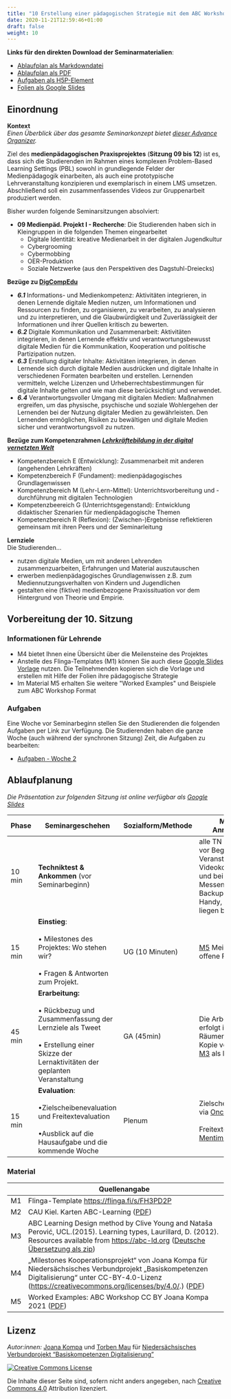 ```yaml
---
title: "10 Erstellung einer pädagogischen Strategie mit dem ABC Workshop Format"
date: 2020-11-21T12:59:46+01:00
draft: false
weight: 10
---
```



**Links für den direkten Download der Seminarmaterialien**:
* [Ablaufplan als Markdowndatei]()
* [Ablaufplan als PDF]() 
* [Aufgaben als H5P-Element](https://lehrerbildung.github.io/5_aufgaben/session10_aufgaben_h5p/)
* [Folien als Google Slides](https://docs.google.com/presentation/d/1JAqkCdFw2GGxTtSmocDIXj8cIlHmukLZmDIttbSwUSg/edit?usp=sharing)
<!-- -->

## Einordnung 
**Kontext**   
*Einen Überblick über das gesamte Seminarkonzept bietet [dieser Advance Organizer](https://lehrerbildung.github.io/3_-seminarkonzept/ueberblick/).*

Ziel des **medienpädagogischen Praxisprojektes** (**Sitzung 09 bis 12**) ist es, dass sich die Studierenden im Rahmen eines komplexen Problem-Based Learning Settings (PBL) sowohl in grundlegende Felder der Medienpädagogik einarbeiten, als auch eine prototypische Lehrveranstaltung konzipieren und exemplarisch in einem LMS umsetzen. 
Abschließend soll ein zusammenfassendes Videos zur  Gruppenarbeit produziert werden.


Bisher wurden folgende Seminarsitzungen absolviert:
* **09 Medienpäd. Projekt I - Recherche**: Die Studierenden haben sich in Kleingruppen in die folgenden Themen eingearbeitet 
    * Digitale Identität: kreative Medienarbeit in der digitalen Jugendkultur 
    * Cybergrooming 
    * Cybermobbing 
    * OER-Produktion
    * Soziale Netzwerke (aus den Perspektiven des Dagstuhl-Dreiecks)



**Bezüge zu [DigCompEdu](https://ec.europa.eu/jrc/en/digcompedu)**   
* ***6.1*** Informations- und Medienkompetenz: Aktivitäten integrieren, in denen Lernende digitale Medien nutzen, um Informationen und Ressourcen zu finden, zu organisieren, zu verarbeiten, zu analysieren und zu interpretieren, und die Glaubwürdigkeit und Zuverlässigkeit der Informationen und ihrer Quellen kritisch zu bewerten. 
* ***6.2*** Digitale Kommunikation und Zusammenarbeit: Aktivitäten integrieren, in denen Lernende effektiv und verantwortungsbewusst digitale Medien für die Kommunikation, Kooperation und politische Partizipation nutzen.
* ***6.3***  Erstellung digitaler Inhalte: Aktivitäten integrieren, in denen Lernende sich durch digitale Medien ausdrücken und digitale Inhalte in verschiedenen Formaten bearbeiten und erstellen. Lernenden vermitteln, welche Lizenzen und Urheberrechtsbestimmungen für digitale Inhalte gelten und wie man diese berücksichtigt und verwendet. 
* ***6.4***  Verantwortungsvoller Umgang mit digitalen Medien: Maßnahmen ergreifen, um das physische, psychische und soziale Wohlergehen der Lernenden bei der Nutzung digitaler Medien zu gewährleisten. Den Lernenden ermöglichen, Risiken zu bewältigen und digitale Medien sicher und verantwortungsvoll zu nutzen.

**Bezüge zum Kompetenzrahmen *[Lehrkräftebildung in der digital vernetzten Welt](http://www.lehrerbildungsverbund-niedersachsen.de/index.php?s=KompetenzrahmenLehrkraeftebildunginderdigitalvernetztenWelt)***   

+  Kompetenzbereich E (Entwicklung): Zusammenarbeit mit anderen (angehenden Lehrkräften)
+ Kompetenzbereich F (Fundament): medienpädagogisches Grundlagenwissen
+ Kompetenzbereich M (Lehr-Lern-Mittel): Unterrichtsvorbereitung und -durchführung mit digitalen Technologien
+ Kompetenzbeereich G (Unterrichtsgegenstand): Entwicklung didaktischer Szenarien für medienpädagogische Themen
+ Kompetenzbereich R (Reflexion): (Zwischen-)Ergebnisse reflektieren  gemeinsam mit ihren Peers und der Seminarleitung

 **Lernziele**   
 Die Studierenden... 
 
+ nutzen  digitale Medien, um mit anderen Lehrenden zusammenzuarbeiten, Erfahrungen und Material auszutauschen 
+ erwerben medienpädagogisches Grundlagenwissen  z.B. zum Mediennutzungsverhalten von Kindern und Jugendlichen
+  gestalten  eine (fiktive) medienbezogene Praxissituation vor dem Hintergrund von Theorie und Empirie. 


## Vorbereitung der 10. Sitzung
### Informationen für Lehrende
+ M4 bietet Ihnen eine Übersicht über die Meilensteine des Projektes
+ Anstelle des Flinga-Templates (M1) können Sie auch diese [Google Slides Vorlage](https://docs.google.com/presentation/d/1S828sjl13Hl4RZTDLkiq5IlNy6CU1_GVpDMG6afXat0/edit?usp=sharing) nutzen. Die Teilnehmenden kopieren sich die Vorlage und erstellen mit Hilfe der Folien ihre pädagogische Strategie
+ Im Material M5 erhalten Sie weitere "Worked Examples" und Beispiele zum ABC Workshop Format 


### Aufgaben 

Eine Woche vor Seminarbeginn stellen Sie den Studierenden die folgenden  Aufgaben per Link zur Verfügung. Die Studierenden haben die ganze Woche (auch während der synchronen Sitzung) Zeit, die Aufgaben zu bearbeiten:

* [Aufgaben - Woche 2](https://lehrerbildung.github.io/5_aufgaben/session10_aufgaben_h5p/)



## Ablaufplanung 

*Die Präsentation zur folgenden Sitzung ist online verfügbar als [Google Slides](https://docs.google.com/presentation/d/1JAqkCdFw2GGxTtSmocDIXj8cIlHmukLZmDIttbSwUSg/edit?usp=sharing)*

| Phase | Seminargeschehen | Sozialform/Methode | Material & Anmerkungen |
| -------- | -------- | -------- | -------- |
| 10 min |  **Techniktest & Ankommen** (vor Seminarbeginn) |  |alle TN sind 10 min vor Beginn der Veranstaltung im Videokonferenzraum  und bei einem Messenger (als Backup) online. Handy, Stift und Zettel liegen bereit  |
| 15 min | **Einstieg**: <br></br>  • Milestones des Projektes: Wo stehen wir? <br></br> • Fragen & Antworten zum Projekt. |UG (10 Minuten) | [M5]((https://github.com/Lehrerbildung/BKD-github/raw/main/content/PDFs/10_milestones_cc.pdf)) Meilensteine + offene Fragen klären.|
| 45 min | **Erarbeitung:** <br></br>  • Rückbezug und Zusammenfassung der Lernziele als Tweet <br></br>  • Erstellung einer Skizze der Lernaktivitäten der geplanten Veranstaltung| GA (45min) | Die Arbeitsphase erfolgt in Break-Out-Räumen anhand einer Kopie von [M1](https://flinga.fi/s/FH3PD2P). [M2](https://www.einfachgutelehre.uni-kiel.de/wp-content/uploads/2019/11/Karten_ABC-Learning.pdf) und [M3]((https://abc-ld.org/wp-content/uploads/2021/03/ABC_LD-German-1.zip)) als Hilfe. |
| 15 min | **Evaluation**: <br></br>•Zielscheibenevaluation und Freitextevaluation <br></br>•Ausblick auf die Hausaufgabe und die kommende Woche | Plenum | Zielscheibenevaluation via [Oncoo](https://oncoo.de/oncoo.php) <br></br> Freitextevaluation via [Mentimeter](https://menti.com/)|



### Material 
|  | Quellenangabe | 
| -------- | -------- | 
| M1     | Flinga-Template https://flinga.fi/s/FH3PD2P  | 
| M2     | CAU Kiel. Karten ABC-Learning ([PDF](https://www.einfachgutelehre.uni-kiel.de/wp-content/uploads/2019/11/Karten_ABC-Learning.pdf))  | 
| M3     | ABC Learning Design method by Clive Young and Nataša Perović, UCL.(2015). Learning types, Laurillard, D. (2012). Resources available from https://abc-ld.org ([Deutsche Übersetzung als zip](https://abc-ld.org/wp-content/uploads/2021/03/ABC_LD-German-1.zip)) | | 
| M4  |  „Milestones Kooperationsprojekt“ von Joana Kompa für Niedersächsisches Verbundprojekt „Basiskompetenzen Digitalisierung“ unter CC-BY-4.0-Lizenz (https://creativecommons.org/licenses/by/4.0/.) ([PDF](https://github.com/Lehrerbildung/BKD-github/raw/main/content/PDFs/10_milestones_cc.pdf))| 
| M5 | Worked Examples: ABC Workshop CC BY Joana Kompa 2021 ([PDF](https://github.com/Lehrerbildung/BKD-github/raw/main/content/PDFs/10_Worked_Examples_17.05.21.pdf)) | 





## Lizenz
*Autor:innen:* [Joana Kompa](https://joanakompa.com/) und [Torben Mau](https://www.torbenmau.de) für [Niedersächsisches Verbundprojekt “Basiskompetenzen Digitalisierung”](http://www.lehrerbildungsverbund-niedersachsen.de/index.php?s=ProjektBasiskompetenzenDigitalisierung)

<a rel="license" href="http://creativecommons.org/licenses/by/4.0/"><img alt="Creative Commons License" style="border-width:0" src="https://i.creativecommons.org/l/by/4.0/88x31.png" /></a><br/><p>Die Inhalte dieser Seite sind, sofern nicht anders angegeben, nach <a rel="license" href="http://creativecommons.org/licenses/by/4.0/">Creative Commons 4.0</a> Attribution lizenziert.</p>



